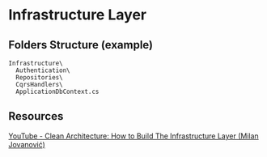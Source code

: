 # Infrastructure Layer
## Folders Structure (example)
```
Infrastructure\
  Authentication\
  Repositories\
  CqrsHandlers\
  ApplicationDbContext.cs
```
## Resources
[YouTube - Clean Architecture: How to Build The Infrastructure Layer (Milan Jovanović)](https://www.youtube.com/watch?v=RsOq-Pkwy1U)
